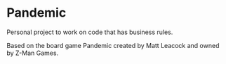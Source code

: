 # Pandemic

Personal project to work on code that has business rules.

Based on the board game Pandemic created by Matt Leacock and owned by Z-Man Games.

